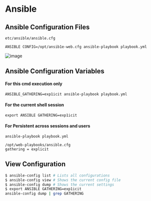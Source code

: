 # Ansible

## Ansible Configuration Files
`etc/ansible/ansible.cfg`

`ANSIBLE CONFIG=/opt/ansib1e-web.cfg ansible-playbook playbook.yml`

![image](https://github.com/user-attachments/assets/c39d5cb1-02a5-4a1e-955b-daf6be245bc5)

## Ansible Configuration Variables
#### For this cmd execution only
`ANSIBLE_GATHERING=exp1icit ansible-playbook playbook.yml`

#### For the current shell session
`export ANSIBLE GATHERING=exp1icit`

#### For Persistent across sessions and users
`ansible-playbook playbook.yml`

```
/opt/web-playbooks/ansible.cfg
gathering = explicit
```

## View Configuration
 ```bash
$ ansible-config list # Lists all configurations
$ ansible-config view # Shows the current config file
$ ansible-config dump # Shows the current settings
$ export ANSIBLE GATHERING=exp1icit
ansible-config dump | grep GATHERING
```

